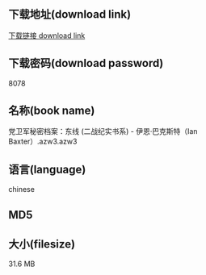 ## 下载地址(download link)
[下载链接 download link](https://tutu365.netlify.app/?s=%E5%85%9A%E5%8D%AB%E5%86%9B%E7%A7%98%E5%AF%86%E6%A1%A3%E6%A1%88%EF%BC%9A%E4%B8%9C%E7%BA%BF+%28%E4%BA%8C%E6%88%98%E7%BA%AA%E5%AE%9E%E4%B9%A6%E7%B3%BB%29+-+%E4%BC%8A%E6%81%A9%C2%B7%E5%B7%B4%E5%85%8B%E6%96%AF%E7%89%B9%EF%BC%88Ian+Baxter%EF%BC%89.azw3)

## 下载密码(download password)
8078

## 名称(book name)
党卫军秘密档案：东线 (二战纪实书系) - 伊恩·巴克斯特（Ian Baxter）.azw3.azw3

## 语言(language)
chinese

## MD5


## 大小(filesize)
31.6 MB
